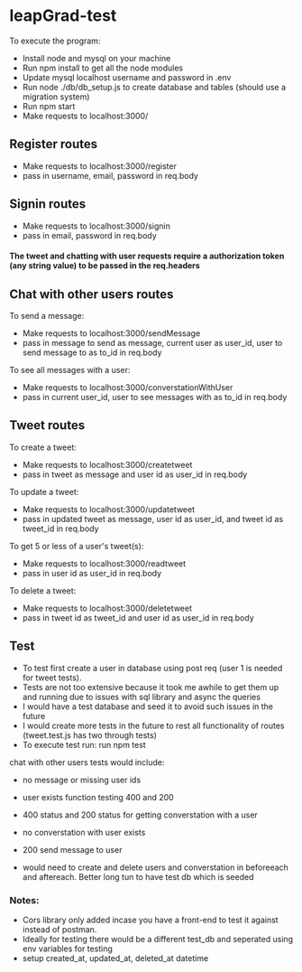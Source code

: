 # leapGrad-test

To execute the program:

- Install node and mysql on your machine
- Run npm install to get all the node modules
- Update mysql localhost username and password in .env
- Run node ./db/db_setup.js to create database and tables (should use a migration system)
- Run npm start
- Make requests to localhost:3000/

## Register routes

- Make requests to localhost:3000/register
- pass in username, email, password in req.body

## Signin routes

- Make requests to localhost:3000/signin
- pass in email, password in req.body

#### The tweet and chatting with user requests require a authorization token (any string value) to be passed in the req.headers

## Chat with other users routes

To send a message:

- Make requests to localhost:3000/sendMessage
- pass in message to send as message, current user as user_id, user to send message to as to_id in req.body

To see all messages with a user:

- Make requests to localhost:3000/converstationWithUser
- pass in current user_id, user to see messages with as to_id in req.body

## Tweet routes

To create a tweet:

- Make requests to localhost:3000/createtweet
- pass in tweet as message and user id as user_id in req.body

To update a tweet:

- Make requests to localhost:3000/updatetweet
- pass in updated tweet as message, user id as user_id, and tweet id as tweet_id in req.body

To get 5 or less of a user's tweet(s):

- Make requests to localhost:3000/readtweet
- pass in user id as user_id in req.body

To delete a tweet:

- Make requests to localhost:3000/deletetweet
- pass in tweet id as tweet_id and user id as user_id in req.body

## Test

- To test first create a user in database using post req (user 1 is needed for tweet tests).
- Tests are not too extensive because it took me awhile to get them up and running due to issues with sql library and async the queries
- I would have a test database and seed it to avoid such issues in the future
- I would create more tests in the future to rest all functionality of routes (tweet.test.js has two through tests)
- To execute test run: run npm test

chat with other users tests would include:

- no message or missing user ids
- user exists function testing 400 and 200
- 400 status and 200 status for getting converstation with a user
- no converstation with user exists
- 200 send message to user

- would need to create and delete users and converstation in beforeeach and aftereach. Better long tun to have test db which is seeded

### Notes:

- Cors library only added incase you have a front-end to test it against instead of postman.
- Ideally for testing there would be a different test_db and seperated using env variables for testing
- setup created_at, updated_at, deleted_at datetime
